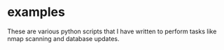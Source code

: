 # examples
These are various python scripts that I have written to perform tasks like nmap scanning and database updates. 

